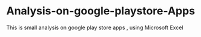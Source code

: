 # Analysis-on-google-playstore-Apps
This is small analysis on google play store apps , using Microsoft Excel
